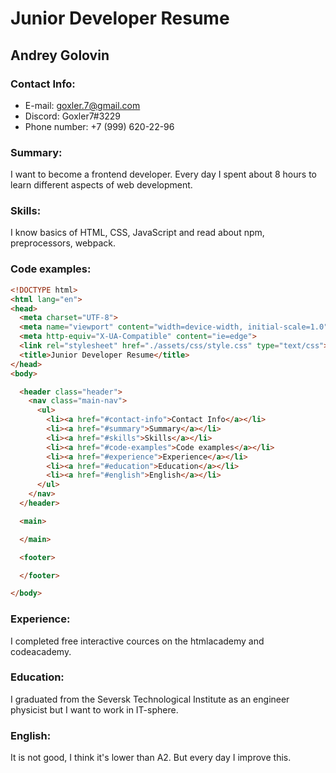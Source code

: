 # Junior Developer Resume
## Andrey Golovin
### Contact Info:
* E-mail: goxler.7@gmail.com
* Discord: Goxler7#3229
* Phone number: +7 (999) 620-22-96

### Summary:
I want to become a frontend developer. Every day I spent about 8 hours to learn different aspects of web development.
### Skills:
I know basics of HTML, CSS, JavaScript and read about npm, preprocessors, webpack.
### Code examples:
``` html
<!DOCTYPE html>
<html lang="en">
<head>
  <meta charset="UTF-8">
  <meta name="viewport" content="width=device-width, initial-scale=1.0">
  <meta http-equiv="X-UA-Compatible" content="ie=edge">
  <link rel="stylesheet" href="./assets/css/style.css" type="text/css">
  <title>Junior Developer Resume</title>
</head>
<body>

  <header class="header">
    <nav class="main-nav">
      <ul>
        <li><a href="#contact-info">Contact Info</a></li>
        <li><a href="#summary">Summary</a></li>
        <li><a href="#skills">Skills</a></li>
        <li><a href="#code-examples">Code examples</a></li>
        <li><a href="#experience">Experience</a></li>
        <li><a href="#education">Education</a></li>
        <li><a href="#english">English</a></li>
      </ul>
    </nav>
  </header>

  <main>

  </main>

  <footer>

  </footer>

</body>
```
### Experience:
I completed free interactive cources on the htmlacademy and codeacademy.
### Education:
I graduated from the Seversk Technological Institute as an engineer physicist but I want to work in IT-sphere.
### English:
It is not good, I think it's lower than A2. But every day I improve this.
